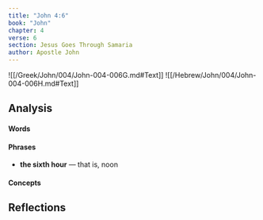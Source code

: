 ```yaml
---
title: "John 4:6"
book: "John"
chapter: 4
verse: 6
section: Jesus Goes Through Samaria
author: Apostle John
---
```

![[/Greek/John/004/John-004-006G.md#Text]]
![[/Hebrew/John/004/John-004-006H.md#Text]]

## Analysis

#### Words

#### Phrases
- **the sixth hour** — that is, noon

#### Concepts

## Reflections
